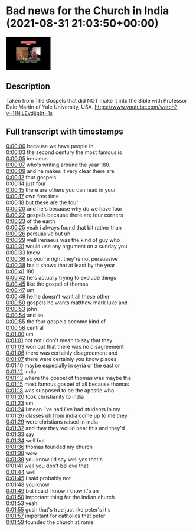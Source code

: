 # Bad news for the Church in India (2021-08-31 21:03:50+00:00)

![alt Bad news for the Church in India](xFPWxELcLRk.jpg "Bad news for the Church in India")

## Description

Taken from The Gospels that did NOT make it into the Bible with Professor Dale Martin of Yale University, USA. https://www.youtube.com/watch?v=11NiLEydjjg&t=1s



## Full transcript with timestamps

[0:00:00](https://youtu.be/xFPWxELcLRk?t=0) because we have people in  
[0:00:03](https://youtu.be/xFPWxELcLRk?t=3) the second century the most famous is  
[0:00:05](https://youtu.be/xFPWxELcLRk?t=5) irenaeus  
[0:00:07](https://youtu.be/xFPWxELcLRk?t=7) who's writing around the year 180.  
[0:00:09](https://youtu.be/xFPWxELcLRk?t=9) and he makes it very clear there are  
[0:00:12](https://youtu.be/xFPWxELcLRk?t=12) four gospels  
[0:00:14](https://youtu.be/xFPWxELcLRk?t=14) just four  
[0:00:15](https://youtu.be/xFPWxELcLRk?t=15) there are others you can read in your  
[0:00:17](https://youtu.be/xFPWxELcLRk?t=17) own free time  
[0:00:18](https://youtu.be/xFPWxELcLRk?t=18) but these are the four  
[0:00:20](https://youtu.be/xFPWxELcLRk?t=20) and he's because why do we have four  
[0:00:22](https://youtu.be/xFPWxELcLRk?t=22) gospels because there are four corners  
[0:00:23](https://youtu.be/xFPWxELcLRk?t=23) of the earth  
[0:00:25](https://youtu.be/xFPWxELcLRk?t=25) yeah i always found that bit rather than  
[0:00:26](https://youtu.be/xFPWxELcLRk?t=26) persuasive but uh  
[0:00:29](https://youtu.be/xFPWxELcLRk?t=29) well irenaeus was the kind of guy who  
[0:00:31](https://youtu.be/xFPWxELcLRk?t=31) would use any argument on a sunday you  
[0:00:33](https://youtu.be/xFPWxELcLRk?t=33) know  
[0:00:36](https://youtu.be/xFPWxELcLRk?t=36) so you're right they're not persuasive  
[0:00:38](https://youtu.be/xFPWxELcLRk?t=38) but it shows that at least by the year  
[0:00:41](https://youtu.be/xFPWxELcLRk?t=41) 180  
[0:00:42](https://youtu.be/xFPWxELcLRk?t=42) he's actually trying to exclude things  
[0:00:45](https://youtu.be/xFPWxELcLRk?t=45) like the gospel of thomas  
[0:00:47](https://youtu.be/xFPWxELcLRk?t=47) um  
[0:00:49](https://youtu.be/xFPWxELcLRk?t=49) he he doesn't want all these other  
[0:00:50](https://youtu.be/xFPWxELcLRk?t=50) gospels he wants matthew mark luke and  
[0:00:53](https://youtu.be/xFPWxELcLRk?t=53) john  
[0:00:54](https://youtu.be/xFPWxELcLRk?t=54) and so  
[0:00:55](https://youtu.be/xFPWxELcLRk?t=55) the four gospels become kind of  
[0:00:58](https://youtu.be/xFPWxELcLRk?t=58) central  
[0:01:00](https://youtu.be/xFPWxELcLRk?t=60) um  
[0:01:01](https://youtu.be/xFPWxELcLRk?t=61) not not i don't mean to say that they  
[0:01:03](https://youtu.be/xFPWxELcLRk?t=63) won out that there was no disagreement  
[0:01:06](https://youtu.be/xFPWxELcLRk?t=66) there was certainly disagreement and  
[0:01:07](https://youtu.be/xFPWxELcLRk?t=67) there were certainly you know places  
[0:01:10](https://youtu.be/xFPWxELcLRk?t=70) maybe especially in syria or the east or  
[0:01:12](https://youtu.be/xFPWxELcLRk?t=72) india  
[0:01:13](https://youtu.be/xFPWxELcLRk?t=73) where the gospel of thomas was maybe the  
[0:01:15](https://youtu.be/xFPWxELcLRk?t=75) most famous gospel of all because thomas  
[0:01:18](https://youtu.be/xFPWxELcLRk?t=78) was supposed to be the apostle who  
[0:01:20](https://youtu.be/xFPWxELcLRk?t=80) took christianity to india  
[0:01:23](https://youtu.be/xFPWxELcLRk?t=83) um  
[0:01:24](https://youtu.be/xFPWxELcLRk?t=84) i mean i've had i've had students in my  
[0:01:26](https://youtu.be/xFPWxELcLRk?t=86) classes uh from india come up to me they  
[0:01:29](https://youtu.be/xFPWxELcLRk?t=89) were christians raised in india  
[0:01:32](https://youtu.be/xFPWxELcLRk?t=92) and they they would hear this and they'd  
[0:01:33](https://youtu.be/xFPWxELcLRk?t=93) say  
[0:01:34](https://youtu.be/xFPWxELcLRk?t=94) well but  
[0:01:36](https://youtu.be/xFPWxELcLRk?t=96) thomas founded my church  
[0:01:38](https://youtu.be/xFPWxELcLRk?t=98) wow  
[0:01:39](https://youtu.be/xFPWxELcLRk?t=99) you know i'd say well yes that's  
[0:01:41](https://youtu.be/xFPWxELcLRk?t=101) well you don't believe that  
[0:01:44](https://youtu.be/xFPWxELcLRk?t=104) well  
[0:01:45](https://youtu.be/xFPWxELcLRk?t=105) i said probably not  
[0:01:48](https://youtu.be/xFPWxELcLRk?t=108) you know  
[0:01:49](https://youtu.be/xFPWxELcLRk?t=109) but i said i know i know it's an  
[0:01:50](https://youtu.be/xFPWxELcLRk?t=110) important thing for the indian church  
[0:01:53](https://youtu.be/xFPWxELcLRk?t=113) yeah  
[0:01:55](https://youtu.be/xFPWxELcLRk?t=115) gosh that's true just like peter's it's  
[0:01:57](https://youtu.be/xFPWxELcLRk?t=117) important for catholics that peter  
[0:01:59](https://youtu.be/xFPWxELcLRk?t=119) founded the church at rome  
